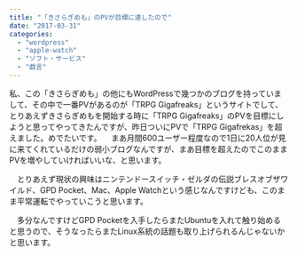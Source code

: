 ```yaml
---
title: "「きさらぎめも」のPVが目標に達したので"
date: "2017-03-31"
categories: 
  - "wordpress"
  - "apple-watch"
  - "ソフト・サービス"
  - "戯言"
---
```


私、この「きさらぎめも」の他にもWordPressで幾つかのブログを持っていまして、その中で一番PVがあるのが「TRPG Gigafreaks」というサイトでして、とりあえずきさらぎめもを開始する時に「TRPG Gigafreaks」のPVを目標にしようと思ってやってきたんですが、昨日ついにPVで「TRPG Gigafrekas」を超えました。めでたいです。 　まあ月間600ユーザー程度なので1日に20人位が見に来てくれているだけの弱小ブログなんですが、まあ目標を超えたのでこのままPVを増やしていければいいな、と思います。

　とりあえず現状の興味はニンテンドースイッチ・ゼルダの伝説ブレスオブザワイルド、GPD Pocket、Mac、Apple Watchという感じなんですけども、このまま平常運転でやっていこうと思います。

　多分なんですけどGPD Pocketを入手したらまたUbuntuを入れて触り始めると思うので、そうなったらまたLinux系統の話題も取り上げられるんじゃないかと思います。
